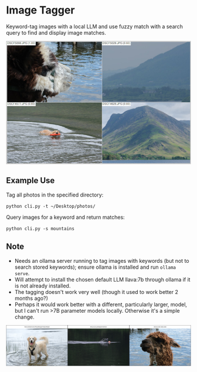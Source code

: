 # Image Tagger

Keyword-tag images with a local LLM and use fuzzy match with a search query to find and display image matches.

<div align="center">
  <img src="img/output.jpg" alt="example output">
</div>

## Example Use
Tag all photos in the specified directory:
```
python cli.py -t ~/Desktop/photos/
```
Query images for a keyword and return matches:
```
python cli.py -s mountains 
```

## Note
- Needs an ollama server running to tag images with keywords (but not to search stored keywords); ensure ollama is installed and run `ollama serve`.
- Will attempt to install the chosen default LLM llava:7b through ollama if it is not already installed.
- The tagging doesn't work very well (though it used to work better 2 months ago?)
- Perhaps it would work better with a different, particularly larger, model, but I can't run >7B parameter models locally. Otherwise it's a simple change. 

![example images](img/images.jpg)
